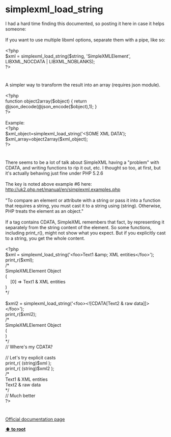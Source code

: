 # simplexml_load_string




<div class="phpcode"><span class="html">
I had a hard time finding this documented, so posting it here in case it helps someone:<br><br>If you want to use multiple libxml options, separate them with a pipe, like so:<br><br><span class="default">&lt;?php<br>$xml </span><span class="keyword">= </span><span class="default">simplexml_load_string</span><span class="keyword">(</span><span class="default">$string</span><span class="keyword">, </span><span class="string">&apos;SimpleXMLElement&apos;</span><span class="keyword">, </span><span class="default">LIBXML_NOCDATA </span><span class="keyword">| </span><span class="default">LIBXML_NOBLANKS</span><span class="keyword">);<br></span><span class="default">?&gt;</span>
</span>
</div>
  

#


<div class="phpcode"><span class="html">
A simpler way to transform the result into an array (requires json module).
<br>
<br><span class="default">&lt;?php
<br></span><span class="keyword">function </span><span class="default">object2array</span><span class="keyword">(</span><span class="default">$object</span><span class="keyword">) { return @</span><span class="default">json_decode</span><span class="keyword">(@</span><span class="default">json_encode</span><span class="keyword">(</span><span class="default">$object</span><span class="keyword">),</span><span class="default">1</span><span class="keyword">); }
<br></span><span class="default">?&gt;
<br></span>
<br>Example:
<br><span class="default">&lt;?php
<br>$xml_object</span><span class="keyword">=</span><span class="default">simplexml_load_string</span><span class="keyword">(</span><span class="string">&apos;&lt;SOME XML DATA&apos;</span><span class="keyword">);
<br></span><span class="default">$xml_array</span><span class="keyword">=</span><span class="default">object2array</span><span class="keyword">(</span><span class="default">$xml_object</span><span class="keyword">);
<br></span><span class="default">?&gt;</span>
</span>
</div>
  

#


<div class="phpcode"><span class="html">
There seems to be a lot of talk about SimpleXML having a &quot;problem&quot; with CDATA, and writing functions to rip it out, etc. I thought so too, at first, but it&apos;s actually behaving just fine under PHP 5.2.6
<br>
<br>The key is noted above example #6 here:
<br><a href="http://uk2.php.net/manual/en/simplexml.examples.php" rel="nofollow" target="_blank">http://uk2.php.net/manual/en/simplexml.examples.php</a>
<br>
<br>&quot;To compare an element or attribute with a string or pass it into a function that requires a string, you must cast it to a string using (string). Otherwise, PHP treats the element as an object.&quot;
<br>
<br>If a tag contains CDATA, SimpleXML remembers that fact, by representing it separately from the string content of the element. So some functions, including print_r(), might not show what you expect. But if you explicitly cast to a string, you get the whole content.
<br>
<br><span class="default">&lt;?php
<br>$xml </span><span class="keyword">= </span><span class="default">simplexml_load_string</span><span class="keyword">(</span><span class="string">&apos;&lt;foo&gt;Text1 &amp;amp; XML entities&lt;/foo&gt;&apos;</span><span class="keyword">);
<br></span><span class="default">print_r</span><span class="keyword">(</span><span class="default">$xml</span><span class="keyword">);
<br></span><span class="comment">/*
<br>SimpleXMLElement Object
<br>(
<br>&#xA0; &#xA0; [0] =&gt; Text1 &amp; XML entities
<br>)
<br>*/
<br>
<br></span><span class="default">$xml2 </span><span class="keyword">= </span><span class="default">simplexml_load_string</span><span class="keyword">(</span><span class="string">&apos;&lt;foo&gt;&lt;![CDATA[Text2 &amp; raw data]]&gt;&lt;/foo&gt;&apos;</span><span class="keyword">);
<br></span><span class="default">print_r</span><span class="keyword">(</span><span class="default">$xml2</span><span class="keyword">);
<br></span><span class="comment">/*
<br>SimpleXMLElement Object
<br>(
<br>)
<br>*/
<br>// Where&apos;s my CDATA?
<br>
<br>// Let&apos;s try explicit casts
<br></span><span class="default">print_r</span><span class="keyword">( (string)</span><span class="default">$xml </span><span class="keyword">);
<br></span><span class="default">print_r</span><span class="keyword">( (string)</span><span class="default">$xml2 </span><span class="keyword">);
<br></span><span class="comment">/*
<br>Text1 &amp; XML entities
<br>Text2 &amp; raw data
<br>*/
<br>// Much better
<br></span><span class="default">?&gt;</span>
</span>
</div>
  

#

[Official documentation page](https://www.php.net/manual/en/function.simplexml-load-string.php)

**[⬆ to root](/)**